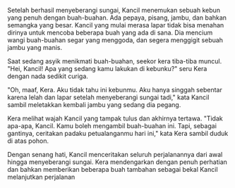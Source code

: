 Setelah berhasil menyeberangi sungai, Kancil menemukan sebuah kebun yang penuh dengan buah-buahan. Ada pepaya, pisang, jambu, dan bahkan semangka yang besar. Kancil yang mulai merasa lapar tidak bisa menahan dirinya untuk mencoba beberapa buah yang ada di sana. Dia mencium wangi buah-buahan segar yang menggoda, dan segera menggigit sebuah jambu yang manis.

Saat sedang asyik menikmati buah-buahan, seekor kera tiba-tiba muncul. "Hei, Kancil! Apa yang sedang kamu lakukan di kebunku?" seru Kera dengan nada sedikit curiga.

"Oh, maaf, Kera. Aku tidak tahu ini kebunmu. Aku hanya singgah sebentar karena lelah dan lapar setelah menyeberangi sungai tadi," kata Kancil sambil meletakkan kembali jambu yang sedang dia pegang.

Kera melihat wajah Kancil yang tampak tulus dan akhirnya tertawa. "Tidak apa-apa, Kancil. Kamu boleh mengambil buah-buahan ini. Tapi, sebagai gantinya, ceritakan padaku petualanganmu hari ini," kata Kera sambil duduk di atas pohon.

Dengan senang hati, Kancil menceritakan seluruh perjalanannya dari awal hingga menyeberangi sungai. Kera mendengarkan dengan penuh perhatian dan bahkan memberikan beberapa buah tambahan sebagai bekal Kancil melanjutkan perjalanan
